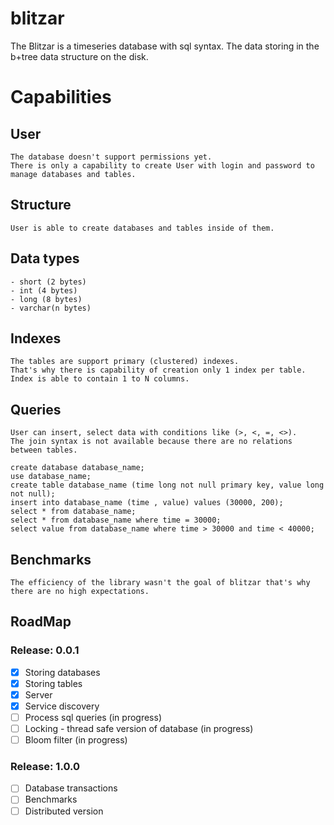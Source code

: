 # blitzar

The Blitzar is a timeseries database with sql syntax. 
The data storing in the b+tree data structure on the disk. 

Capabilities
======

User
------
```
The database doesn't support permissions yet.
There is only a capability to create User with login and password to manage databases and tables. 
```

Structure
------
```
User is able to create databases and tables inside of them.
```

Data types
------
```
- short (2 bytes)
- int (4 bytes)
- long (8 bytes)
- varchar(n bytes)
```

Indexes
------
```
The tables are support primary (clustered) indexes. 
That's why there is capability of creation only 1 index per table. Index is able to contain 1 to N columns. 
```

Queries
------
```
User can insert, select data with conditions like (>, <, =, <>). 
The join syntax is not available because there are no relations between tables. 

create database database_name;
use database_name;
create table database_name (time long not null primary key, value long not null);
insert into database_name (time , value) values (30000, 200);
select * from database_name;
select * from database_name where time = 30000;
select value from database_name where time > 30000 and time < 40000;
```

Benchmarks
------
```
The efficiency of the library wasn't the goal of blitzar that's why there are no high expectations.
``` 

## RoadMap

### Release: 0.0.1
- [x]  Storing databases
- [x]  Storing tables
- [x]  Server
- [x]  Service discovery
- [ ]  Process sql queries (in progress)
- [ ]  Locking - thread safe version of database (in progress)
- [ ]  Bloom filter (in progress)

### Release: 1.0.0

- [ ]  Database transactions
- [ ]  Benchmarks
- [ ]  Distributed version
